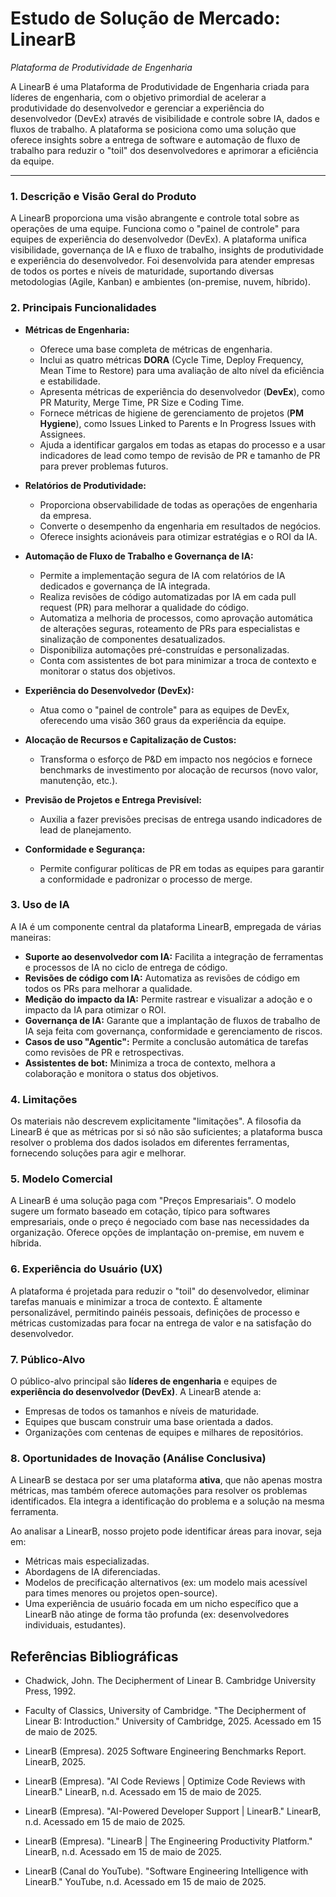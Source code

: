 # Estudo de Solução de Mercado: LinearB
*Plataforma de Produtividade de Engenharia*

A LinearB é uma Plataforma de Produtividade de Engenharia criada para líderes de engenharia, com o objetivo primordial de acelerar a produtividade do desenvolvedor e gerenciar a experiência do desenvolvedor (DevEx) através de visibilidade e controle sobre IA, dados e fluxos de trabalho. A plataforma se posiciona como uma solução que oferece insights sobre a entrega de software e automação de fluxo de trabalho para reduzir o "toil" dos desenvolvedores e aprimorar a eficiência da equipe.

---

### 1. Descrição e Visão Geral do Produto

A LinearB proporciona uma visão abrangente e controle total sobre as operações de uma equipe. Funciona como o "painel de controle" para equipes de experiência do desenvolvedor (DevEx). A plataforma unifica visibilidade, governança de IA e fluxo de trabalho, insights de produtividade e experiência do desenvolvedor. Foi desenvolvida para atender empresas de todos os portes e níveis de maturidade, suportando diversas metodologias (Agile, Kanban) e ambientes (on-premise, nuvem, híbrido).

### 2. Principais Funcionalidades

* **Métricas de Engenharia:**
    * Oferece uma base completa de métricas de engenharia.
    * Inclui as quatro métricas **DORA** (Cycle Time, Deploy Frequency, Mean Time to Restore) para uma avaliação de alto nível da eficiência e estabilidade.
    * Apresenta métricas de experiência do desenvolvedor (**DevEx**), como PR Maturity, Merge Time, PR Size e Coding Time.
    * Fornece métricas de higiene de gerenciamento de projetos (**PM Hygiene**), como Issues Linked to Parents e In Progress Issues with Assignees.
    * Ajuda a identificar gargalos em todas as etapas do processo e a usar indicadores de lead como tempo de revisão de PR e tamanho de PR para prever problemas futuros.

* **Relatórios de Produtividade:**
    * Proporciona observabilidade de todas as operações de engenharia da empresa.
    * Converte o desempenho da engenharia em resultados de negócios.
    * Oferece insights acionáveis para otimizar estratégias e o ROI da IA.

* **Automação de Fluxo de Trabalho e Governança de IA:**
    * Permite a implementação segura de IA com relatórios de IA dedicados e governança de IA integrada.
    * Realiza revisões de código automatizadas por IA em cada pull request (PR) para melhorar a qualidade do código.
    * Automatiza a melhoria de processos, como aprovação automática de alterações seguras, roteamento de PRs para especialistas e sinalização de componentes desatualizados.
    * Disponibiliza automações pré-construídas e personalizadas.
    * Conta com assistentes de bot para minimizar a troca de contexto e monitorar o status dos objetivos.

* **Experiência do Desenvolvedor (DevEx):**
    * Atua como o "painel de controle" para as equipes de DevEx, oferecendo uma visão 360 graus da experiência da equipe.

* **Alocação de Recursos e Capitalização de Custos:**
    * Transforma o esforço de P&D em impacto nos negócios e fornece benchmarks de investimento por alocação de recursos (novo valor, manutenção, etc.).

* **Previsão de Projetos e Entrega Previsível:**
    * Auxilia a fazer previsões precisas de entrega usando indicadores de lead de planejamento.

* **Conformidade e Segurança:**
    * Permite configurar políticas de PR em todas as equipes para garantir a conformidade e padronizar o processo de merge.

### 3. Uso de IA

A IA é um componente central da plataforma LinearB, empregada de várias maneiras:
* **Suporte ao desenvolvedor com IA:** Facilita a integração de ferramentas e processos de IA no ciclo de entrega de código.
* **Revisões de código com IA:** Automatiza as revisões de código em todos os PRs para melhorar a qualidade.
* **Medição do impacto da IA:** Permite rastrear e visualizar a adoção e o impacto da IA para otimizar o ROI.
* **Governança de IA:** Garante que a implantação de fluxos de trabalho de IA seja feita com governança, conformidade e gerenciamento de riscos.
* **Casos de uso "Agentic":** Permite a conclusão automática de tarefas como revisões de PR e retrospectivas.
* **Assistentes de bot:** Minimiza a troca de contexto, melhora a colaboração e monitora o status dos objetivos.

### 4. Limitações

Os materiais não descrevem explicitamente "limitações". A filosofia da LinearB é que as métricas por si só não são suficientes; a plataforma busca resolver o problema dos dados isolados em diferentes ferramentas, fornecendo soluções para agir e melhorar.

### 5. Modelo Comercial

A LinearB é uma solução paga com "Preços Empresariais". O modelo sugere um formato baseado em cotação, típico para softwares empresariais, onde o preço é negociado com base nas necessidades da organização. Oferece opções de implantação on-premise, em nuvem e híbrida.

### 6. Experiência do Usuário (UX)

A plataforma é projetada para reduzir o "toil" do desenvolvedor, eliminar tarefas manuais e minimizar a troca de contexto. É altamente personalizável, permitindo painéis pessoais, definições de processo e métricas customizadas para focar na entrega de valor e na satisfação do desenvolvedor.

### 7. Público-Alvo

O público-alvo principal são **líderes de engenharia** e equipes de **experiência do desenvolvedor (DevEx)**. A LinearB atende a:
* Empresas de todos os tamanhos e níveis de maturidade.
* Equipes que buscam construir uma base orientada a dados.
* Organizações com centenas de equipes e milhares de repositórios.

### 8. Oportunidades de Inovação (Análise Conclusiva)

A LinearB se destaca por ser uma plataforma **ativa**, que não apenas mostra métricas, mas também oferece automações para resolver os problemas identificados. Ela integra a identificação do problema e a solução na mesma ferramenta.

Ao analisar a LinearB, nosso projeto pode identificar áreas para inovar, seja em:
* Métricas mais especializadas.
* Abordagens de IA diferenciadas.
* Modelos de precificação alternativos (ex: um modelo mais acessível para times menores ou projetos open-source).
* Uma experiência de usuário focada em um nicho específico que a LinearB não atinge de forma tão profunda (ex: desenvolvedores individuais, estudantes).

## Referências Bibliográficas

* Chadwick, John. The Decipherment of Linear B. Cambridge University Press, 1992.

* Faculty of Classics, University of Cambridge. "The Decipherment of Linear B: Introduction." University of Cambridge, 2025. Acessado em 15 de maio de 2025.

* LinearB (Empresa). 2025 Software Engineering Benchmarks Report. LinearB, 2025.

* LinearB (Empresa). "AI Code Reviews | Optimize Code Reviews with LinearB." LinearB, n.d. Acessado em 15 de maio de 2025.

* LinearB (Empresa). "AI-Powered Developer Support | LinearB." LinearB, n.d. Acessado em 15 de maio de 2025.

* LinearB (Empresa). "LinearB | The Engineering Productivity Platform." LinearB, n.d. Acessado em 15 de maio de 2025.

* LinearB (Canal do YouTube). "Software Engineering Intelligence with LinearB." YouTube, n.d. Acessado em 15 de maio de 2025.
